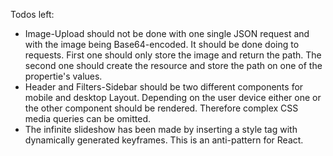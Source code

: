 Todos left: 

- Image-Upload should not be done with one single JSON request and with the image being Base64-encoded. It should be done doing to requests. First one should only store the image and return the path. The second one should create the resource and store the path on one of the propertie's values.
- Header and Filters-Sidebar should be two different components for mobile and desktop Layout. Depending on the user device either one or the other component should be rendered. Therefore complex CSS media queries can be omitted.
- The infinite slideshow has been made by inserting a style tag with dynamically generated keyframes. This is an anti-pattern for React.